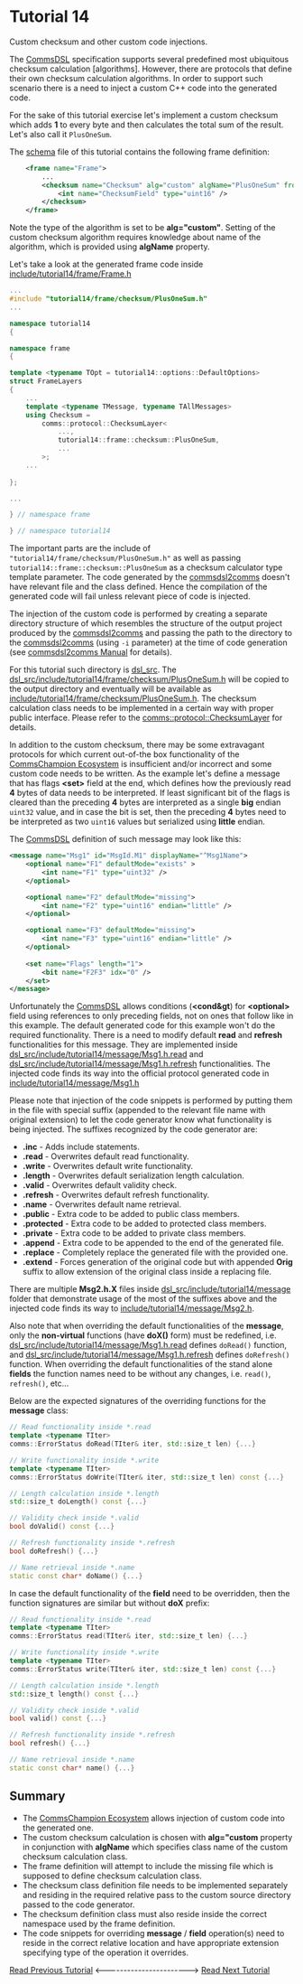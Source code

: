# Tutorial 14
Custom checksum and other custom code injections.

The [CommsDSL](https://github.com/arobenko/CommsDSL-Specification) specification supports 
several predefined most ubiquitous checksum calculation [algorithms]. However, there are 
protocols that define their own checksum calculation algorithms. In order to support such 
scenario there is a need to inject a custom C++ code into the generated code.

For the sake of this tutorial exercise let's implement a custom checksum which adds **1** to
every byte and then calculates the total sum of the result. Let's also call it `PlusOneSum`.

The [schema](dsl/schema.xml) file of this tutorial contains the following frame definition:
```xml
    <frame name="Frame">
        ...
        <checksum name="Checksum" alg="custom" algName="PlusOneSum" from="Size" >
            <int name="ChecksumField" type="uint16" />
        </checksum>        
    </frame>

```
Note the type of the algorithm is set to be **alg="custom"**. Setting of the custom checksum 
algorithm requires knowledge about name of the algorithm, which is provided using **algName** 
property.

Let's take a look at the generated frame code inside [include/tutorial14/frame/Frame.h](include/tutorial14/frame/Frame.h)
```cpp
...
#include "tutorial14/frame/checksum/PlusOneSum.h"
...

namespace tutorial14
{

namespace frame
{

template <typename TOpt = tutorial14::options::DefaultOptions>
struct FrameLayers
{
    ...
    template <typename TMessage, typename TAllMessages>
    using Checksum =
        comms::protocol::ChecksumLayer<
            ...,
            tutorial14::frame::checksum::PlusOneSum,
            ...
        >;
    ...
    
};

...

} // namespace frame

} // namespace tutorial14
```
The important parts are the include of `"tutorial14/frame/checksum/PlusOneSum.h"` as well as
passing `tutorial14::frame::checksum::PlusOneSum` as a checksum calculator type template parameter.
The code generated by the [commsdsl2comms](https://github.com/arobenko/commsdsl) doesn't have relevant
file and the class defined. Hence the compilation of the generated code will fail unless relevant piece of
code is injected.

The injection of the custom code is performed by creating a separate directory structure of which 
resembles the structure of the output project produced by the [commsdsl2comms](https://github.com/arobenko/commsdsl)
and passing the path to the directory to the [commsdsl2comms](https://github.com/arobenko/commsdsl) (using `-i` parameter) at the
time of code generation (see [commsdsl2comms Manual](https://github.com/arobenko/commsdsl/wiki/commsdsl2comms-Manual) for details).

For this tutorial such directory is [dsl_src](dsl_src). The 
[dsl_src/include/tutorial14/frame/checksum/PlusOneSum.h](dsl_src/include/tutorial14/frame/checksum/PlusOneSum.h)
will be copied to the output directory and eventually will be available as 
[include/tutorial14/frame/checksum/PlusOneSum.h](include/tutorial14/frame/checksum/PlusOneSum.h).
The checksum calculation class needs to be implemented in a certain way with proper public interface. Please refer to
the [comms::protocol::ChecksumLayer](https://arobenko.github.io/comms_doc/classcomms_1_1protocol_1_1ChecksumLayer.html) for 
details.

In addition to the custom checksum, there may be some extravagant protocols for which current out-of-the box
functionality of the [CommsChampion Ecosystem](https://arobenko.github.io/cc) is insufficient and/or incorrect and
some custom code needs to be written. As the example let's define a message that has flags **&lt;set&gt;** field at the end,
which defines how the previously read **4** bytes of data needs to be interpreted. If least significant bit of the flags is cleared than the 
preceding **4** bytes are interpreted as a single **big** endian `uint32` value, and in case the bit is set, then the preceding **4** bytes
need to be interpreted as two `uint16` values but serialized using **little** endian.

The [CommsDSL](https://github.com/arobenko/CommsDSL-Specification) definition of such message may look like this:
```xml
<message name="Msg1" id="MsgId.M1" displayName="^Msg1Name">
    <optional name="F1" defaultMode="exists" >
        <int name="F1" type="uint32" />
    </optional>

    <optional name="F2" defaultMode="missing">
        <int name="F2" type="uint16" endian="little" />
    </optional>

    <optional name="F3" defaultMode="missing">
        <int name="F3" type="uint16" endian="little" />
    </optional>
    
    <set name="Flags" length="1">
        <bit name="F2F3" idx="0" />
    </set>
</message>
```
Unfortunately the [CommsDSL](https://github.com/arobenko/CommsDSL-Specification) allows conditions (**&lt;cond&gt**) for 
**&lt;optional&gt;** field using references to only preceding fields, not on ones that follow like in this example. The 
default generated code for this example won't do the required functionality. There is a need to modify default
**read** and **refresh** functionalities for this message. They are implemented inside 
[dsl_src/include/tutorial14/message/Msg1.h.read](dsl_src/include/tutorial14/message/Msg1.h.read) and 
[dsl_src/include/tutorial14/message/Msg1.h.refresh](dsl_src/include/tutorial14/message/Msg1.h.refresh)
functionalities. The injected code finds its way into the official protocol generated code in
[include/tutorial14/message/Msg1.h](include/tutorial14/message/Msg1.h)

Please note that injection of the code snippets is performed by putting them in the file with special suffix
(appended to the relevant file name with original extension) to let the code generator know what functionality is being injected. 
The suffixes recognized by the code generator are:
- **.inc** - Adds include statements.
- **.read** - Overwrites default read functionality.
- **.write** - Overwrites default write functionality.
- **.length** - Overwrites default serialization length calculation.
- **.valid** - Overwrites default validity check.
- **.refresh** - Overwrites default refresh functionality.
- **.name** - Overwrites default name retrieval.
- **.public** - Extra code to be added to public class members.
- **.protected** - Extra code to be added to protected class members.
- **.private** - Extra code to be added to private class members.
- **.append** - Extra code to be appended to the end of the generated file.
- **.replace** - Completely replace the generated file with the provided one.
- **.extend** - Forces generation of the original code but with appended **Orig** suffix to allow extension of the original class inside a replacing file.

There are multiple **Msg2.h.X** files inside [dsl_src/include/tutorial14/message](dsl_src/include/tutorial14/message) folder that 
demonstrate usage of the most of the suffixes above and the injected code finds its way to 
[include/tutorial14/message/Msg2.h](include/tutorial14/message/Msg2.h).

Also note that when overriding the default functionalities of the **message**, only the **non-virtual** functions (have **doX()** form) must be redefined, i.e.
[dsl_src/include/tutorial14/message/Msg1.h.read](dsl_src/include/tutorial14/message/Msg1.h.read) defines `doRead()` function, and 
[dsl_src/include/tutorial14/message/Msg1.h.refresh](dsl_src/include/tutorial14/message/Msg1.h.refresh) defines `doRefresh()`
function. When overriding the default functionalities of the stand alone **fields** the function names need to be without any changes, i.e. 
`read()`, `refresh()`, etc...

Below are the expected signatures of the overriding functions for the **message** class:
```cpp
// Read functionality inside *.read
template <typename TIter>
comms::ErrorStatus doRead(TIter& iter, std::size_t len) {...}

// Write functionality inside *.write
template <typename TIter>
comms::ErrorStatus doWrite(TIter& iter, std::size_t len) const {...}

// Length calculation inside *.length
std::size_t doLength() const {...}

// Validity check inside *.valid
bool doValid() const {...}

// Refresh functionality inside *.refresh
bool doRefresh() {...}

// Name retrieval inside *.name
static const char* doName() {...}
```
In case the default functionality of the **field** need to be overridden, then the function signatures are similar but without **doX** prefix:
```cpp
// Read functionality inside *.read
template <typename TIter>
comms::ErrorStatus read(TIter& iter, std::size_t len) {...}

// Write functionality inside *.write
template <typename TIter>
comms::ErrorStatus write(TIter& iter, std::size_t len) const {...}

// Length calculation inside *.length
std::size_t length() const {...}

// Validity check inside *.valid
bool valid() const {...}

// Refresh functionality inside *.refresh
bool refresh() {...}

// Name retrieval inside *.name
static const char* name() {...}
```

## Summary
- The [CommsChampion Ecosystem](https://arobenko.github.io/cc) allows injection of custom code into
  the generated one.
- The custom checksum calculation is chosen with **alg="custom** property in conjunction with 
  **algName** which specifies class name of the custom checksum calculation class.
- The frame definition will attempt to include the missing file which is supposed to define 
  checksum calculation class.
- The checksum class definition file needs to be implemented separately and residing in the required relative pass to 
  the custom source directory passed to the code generator.
- The checksum definition class must also reside inside the correct namespace used by the frame definition.
- The code snippets for overriding **message** / **field** operation(s) need to reside in the correct relative 
  location and have appropriate extension specifying type of the operation it overrides.

[Read Previous Tutorial](../tutorial13) &lt;-----------------------&gt; [Read Next Tutorial](../tutorial15) 
